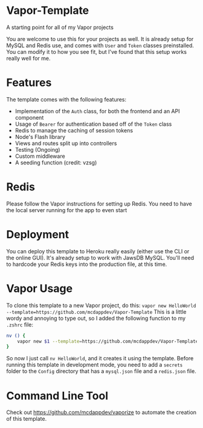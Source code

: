 # Vapor-Template
A starting point for all of my Vapor projects

You are welcome to use this for your projects as well. It is already setup for MySQL and Redis use, and comes with `User` and `Token` classes preinstalled. You can modify it to how you see fit, but I've found that this setup works really well for me.

# Features
The template comes with the following features:

* Implementation of the `Auth` class, for both the frontend and an API component
* Usage of `Bearer` for authentication based off of the `Token` class
* Redis to manage the caching of session tokens
* Node's Flash library
* Views and routes split up into controllers
* Testing (Ongoing)
* Custom middleware
* A seeding function (credit: vzsg)

# Redis
Please follow the Vapor instructions for setting up Redis. You need to have the local server running for the app to even start

# Deployment
You can deploy this template to Heroku really easily (either use the CLI or the online GUI). It's already setup to work with JawsDB MySQL. You'll need to hardcode your Redis keys into the production file, at this time.

# Vapor Usage
To clone this template to a new Vapor project, do this: `vapor new HelloWorld --template=https://github.com/mcdappdev/Vapor-Template` This is a little wordy and annoying to type out, so I added the following function to my `.zshrc` file:

```bash
nv () {
    vapor new $1 --template=https://github.com/mcdappdev/Vapor-Template
}
```

So now I just call `nv HelloWorld`, and it creates it using the template. Before running this template in development mode, you need to add a `secrets` folder to the `Config` directory that has a `mysql.json` file and a `redis.json` file.

# Command Line Tool
Check out https://github.com/mcdappdev/vaporize to automate the creation of this template.
